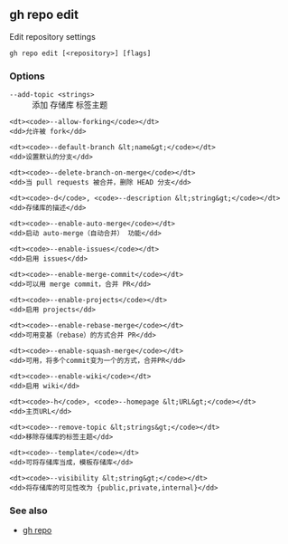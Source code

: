 

## gh repo edit

Edit repository settings

```
gh repo edit [<repository>] [flags]
```

### Options


<dl class="flags">
	<dt><code>--add-topic &lt;strings&gt;</code></dt>
	<dd>添加 存储库 标签主题</dd>

	<dt><code>--allow-forking</code></dt>
	<dd>允许被 fork</dd>

	<dt><code>--default-branch &lt;name&gt;</code></dt>
	<dd>设置默认的分支</dd>

	<dt><code>--delete-branch-on-merge</code></dt>
	<dd>当 pull requests 被合并，删除 HEAD 分支</dd>

	<dt><code>-d</code>, <code>--description &lt;string&gt;</code></dt>
	<dd>存储库的描述</dd>

	<dt><code>--enable-auto-merge</code></dt>
	<dd>启动 auto-merge（自动合并） 功能</dd>

	<dt><code>--enable-issues</code></dt>
	<dd>启用 issues</dd>

	<dt><code>--enable-merge-commit</code></dt>
	<dd>可以用 merge commit，合并 PR</dd>

	<dt><code>--enable-projects</code></dt>
	<dd>启用 projects</dd>

	<dt><code>--enable-rebase-merge</code></dt>
	<dd>可用变基（rebase）的方式合并 PR</dd>

	<dt><code>--enable-squash-merge</code></dt>
	<dd>可用，将多个commit变为一个的方式，合并PR</dd>

	<dt><code>--enable-wiki</code></dt>
	<dd>启用 wiki</dd>

	<dt><code>-h</code>, <code>--homepage &lt;URL&gt;</code></dt>
	<dd>主页URL</dd>

	<dt><code>--remove-topic &lt;strings&gt;</code></dt>
	<dd>移除存储库的标签主题</dd>

	<dt><code>--template</code></dt>
	<dd>可将存储库当成，模板存储库</dd>

	<dt><code>--visibility &lt;string&gt;</code></dt>
	<dd>将存储库的可见性改为 {public,private,internal}</dd>
</dl>


### See also

* [gh repo](./gh_repo)
